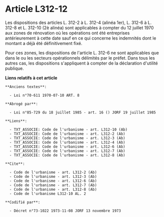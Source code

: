 # Article L312-12

Les dispositions des articles L. 312-2 à L. 312-4 (alinéa 1er), L. 312-6 à L. 312-8 et L. 312-10 (2è alinéa) sont applicables
à compter du 12 juillet 1970 aux zones de rénovation où les opérations ont été entreprises antérieurement à cette date sauf
en ce qui concerne les indemnités dont le montant a déjà été définitivement fixé.

Pour ces zones, les dispositions de l'article L. 312-6 ne sont applicables que dans le ou les secteurs opérationnels
délimités par le préfet. Dans tous les autres cas, les dispositions s'appliquent à compter de la déclaration d'utilité
publique.

**Liens relatifs à cet article**

	**Anciens textes**:

	  - Loi n°70-611 1970-07-10 ART. 8

	**Abrogé par**:

	  - Loi n°85-729 du 18 juillet 1985 - art. 16 () JORF 19 juillet 1985

	**Liens**:

	  - TXT_ASSOCIE: Code de l'urbanisme - art. L312-10 (Ab)
	  - TXT_ASSOCIE: Code de l'urbanisme - art. L312-2 (Ab)
	  - TXT_ASSOCIE: Code de l'urbanisme - art. L312-3 (Ab)
	  - TXT_ASSOCIE: Code de l'urbanisme - art. L312-4 (Ab)
	  - TXT_ASSOCIE: Code de l'urbanisme - art. L312-6 (Ab)
	  - TXT_ASSOCIE: Code de l'urbanisme - art. L312-7 (Ab)
	  - TXT_ASSOCIE: Code de l'urbanisme - art. L312-8 (Ab)

	**Cite**:

	  - Code de l'urbanisme - art. L312-2 (Ab)
	  - Code de l'urbanisme - art. L312-3 (Ab)
	  - Code de l'urbanisme - art. L312-6 (Ab)
	  - Code de l'urbanisme - art. L312-7 (Ab)
	  - Code de l'urbanisme - art. L312-8 (Ab)
	  - Code de l'urbanisme L312-10 AL. 2

	**Codifié par**:

	  - Décret n°73-1022 1973-11-08 JORF 13 novembre 1973
